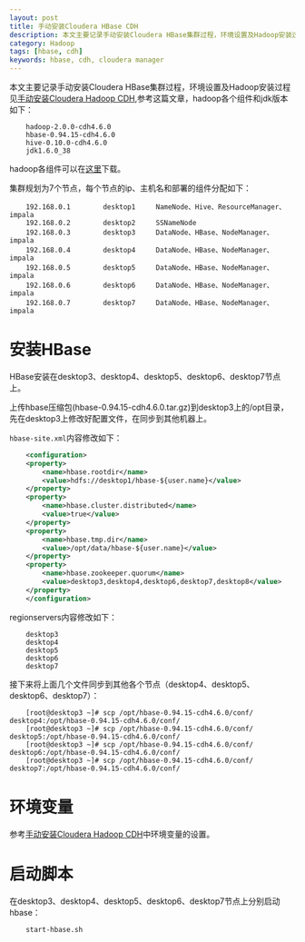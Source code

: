 ```yaml
---
layout: post
title: 手动安装Cloudera HBase CDH
description: 本文主要记录手动安装Cloudera HBase集群过程，环境设置及Hadoop安装过程见上篇文章。
category: Hadoop
tags: [hbase, cdh]
keywords: hbase, cdh, cloudera manager
---
```


本文主要记录手动安装Cloudera HBase集群过程，环境设置及Hadoop安装过程见[手动安装Cloudera Hadoop CDH](/hadoop/2013/03/24/manual-install-Cloudera-Hadoop-CDH),参考这篇文章，hadoop各个组件和jdk版本如下：

```
	hadoop-2.0.0-cdh4.6.0
	hbase-0.94.15-cdh4.6.0
	hive-0.10.0-cdh4.6.0
	jdk1.6.0_38
```

hadoop各组件可以在[这里](http://archive.cloudera.com/cdh4/cdh/4/)下载。

集群规划为7个节点，每个节点的ip、主机名和部署的组件分配如下：

```
	192.168.0.1        desktop1     NameNode、Hive、ResourceManager、impala
	192.168.0.2        desktop2     SSNameNode
	192.168.0.3        desktop3     DataNode、HBase、NodeManager、impala
	192.168.0.4        desktop4     DataNode、HBase、NodeManager、impala
	192.168.0.5        desktop5     DataNode、HBase、NodeManager、impala
	192.168.0.6        desktop6     DataNode、HBase、NodeManager、impala
	192.168.0.7        desktop7     DataNode、HBase、NodeManager、impala
```

# 安装HBase

HBase安装在desktop3、desktop4、desktop5、desktop6、desktop7节点上。

上传hbase压缩包(hbase-0.94.15-cdh4.6.0.tar.gz)到desktop3上的/opt目录，先在desktop3上修改好配置文件，在同步到其他机器上。

`hbase-site.xml`内容修改如下：

```xml
	<configuration>
	<property>
		<name>hbase.rootdir</name>
		<value>hdfs://desktop1/hbase-${user.name}</value>
	</property>
	<property>
		<name>hbase.cluster.distributed</name>
		<value>true</value>
	</property>
	<property>
		<name>hbase.tmp.dir</name>
		<value>/opt/data/hbase-${user.name}</value>
	</property>
	<property>
		<name>hbase.zookeeper.quorum</name>
		<value>desktop3,desktop4,desktop6,desktop7,desktop8</value>
	</property>
	</configuration>
```

regionservers内容修改如下：

```
	desktop3
	desktop4
	desktop5
	desktop6
	desktop7
```

接下来将上面几个文件同步到其他各个节点（desktop4、desktop5、desktop6、desktop7）：

```
	[root@desktop3 ~]# scp /opt/hbase-0.94.15-cdh4.6.0/conf/ desktop4:/opt/hbase-0.94.15-cdh4.6.0/conf/
	[root@desktop3 ~]# scp /opt/hbase-0.94.15-cdh4.6.0/conf/ desktop5:/opt/hbase-0.94.15-cdh4.6.0/conf/
	[root@desktop3 ~]# scp /opt/hbase-0.94.15-cdh4.6.0/conf/ desktop6:/opt/hbase-0.94.15-cdh4.6.0/conf/
	[root@desktop3 ~]# scp /opt/hbase-0.94.15-cdh4.6.0/conf/ desktop7:/opt/hbase-0.94.15-cdh4.6.0/conf/
```

# 环境变量

参考[手动安装Cloudera Hadoop CDH](/hadoop/2013/03/24/manual-install-Cloudera-Hadoop-CDH)中环境变量的设置。

# 启动脚本

在desktop3、desktop4、desktop5、desktop6、desktop7节点上分别启动hbase：

```
	start-hbase.sh 
```
